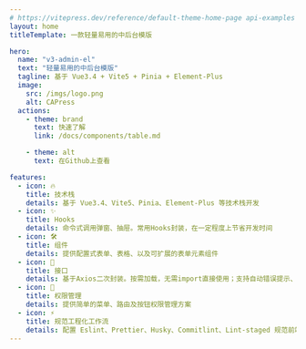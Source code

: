 ```yaml
---
# https://vitepress.dev/reference/default-theme-home-page api-examples  markdown-examples
layout: home
titleTemplate: 一款轻量易用的中后台模版

hero:
  name: "v3-admin-el"
  text: "轻量易用的中后台模版"
  tagline: 基于 Vue3.4 + Vite5 + Pinia + Element-Plus
  image:
    src: /imgs/logo.png
    alt: CAPress
  actions:
    - theme: brand
      text: 快速了解
      link: /docs/components/table.md

    - theme: alt
      text: 在Github上查看

features:
  - icon: 🔥
    title: 技术栈
    details: 基于 Vue3.4、Vite5、Pinia、Element-Plus 等技术栈开发
  - icon: ✨
    title: Hooks
    details: 命令式调用弹窗、抽屉。常用Hooks封装，在一定程度上节省开发时间
  - icon: 🛠️
    title: 组件
    details: 提供配置式表单、表格、以及可扩展的表单元素组件
  - icon: 🚀
    title: 接口
    details: 基于Axios二次封装。按需加载，无需import直接使用；支持自动错误提示、Loading、token过期处理、文件流导出等
  - icon: 🔐
    title: 权限管理
    details: 提供简单的菜单、路由及按钮权限管理方案
  - icon: ⚡️
    title: 规范工程化工作流
    details: 配置 Eslint、Prettier、Husky、Commitlint、Lint-staged 规范前端工程代码规范
---
```

